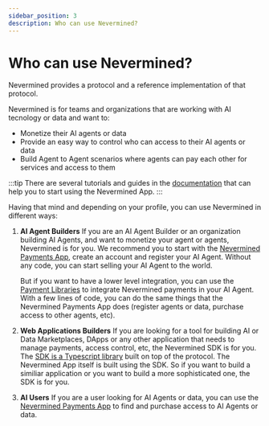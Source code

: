 ```yaml
---
sidebar_position: 3
description: Who can use Nevermined?
---
```


# Who can use Nevermined?

Nevermined provides a protocol and a reference implementation of that protocol.

Nevermined is for teams and organizations that are working with AI tecnology or data and want to:

* Monetize their AI agents or data
* Provide an easy way to control who can access to their AI agents or data
* Build Agent to Agent scenarios where agents can pay each other for services and access to them

:::tip
There are several tutorials and guides in the [documentation](https://docs.nevermined.app/docs/tutorials/) that can help you to start using the Nevermined App.
:::

Having that mind and depending on your profile, you can use Nevermined in different ways:

1. **AI Agent Builders**
   If you are an AI Agent Builder or an organization building AI Agents, and want to monetize your agent or agents, Nevermined is for you.
   We recommend you to start with the [Nevermined Payments App](https://nevermined.app/), create an account and register your AI Agent. Without any code, you can start selling your AI Agent to the world.

   But if you want to have a lower level integration, you can use the [Payment Libraries](https://docs.nevermined.app/docs/tutorials/integration/python-integration) to integrate Nevermined payments in your AI Agent. With a few lines of code, you can do the same things that the Nevermined Payments App does (register agents or data, purchase access to other agents, etc).

2. **Web Applications Builders**
   If you are looking for a tool for building AI or Data Marketplaces, DApps or any other application that needs to manage payments, access control, etc, the Nevermined SDK is for you. The [SDK is a Typescript library](https://github.com/nevermined-io/sdk-js) built on top of the protocol. The Nevermined App itself is built using the SDK. So if you want to build a similiar application or you want to build a more sophisticated one, the SDK is for you.

3. **AI Users**
   If you are a user looking for AI Agents or data, you can use the [Nevermined Payments App](https://nevermined.app/) to find and purchase access to AI Agents or data. 


